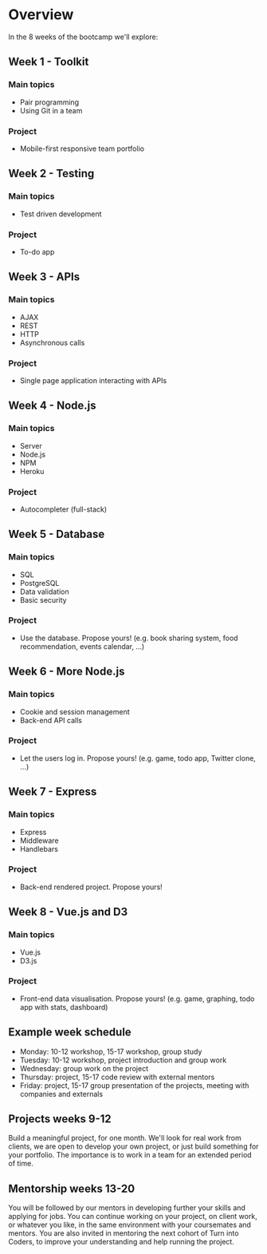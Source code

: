 # Overview

In the 8 weeks of the bootcamp we'll explore:

## Week 1 - Toolkit

### Main topics
  - Pair programming
  - Using Git in a team

### Project
  - Mobile-first responsive team portfolio

## Week 2 - Testing

### Main topics
  - Test driven development

### Project
  - To-do app

## Week 3 - APIs

### Main topics
  - AJAX
  - REST
  - HTTP
  - Asynchronous calls

### Project
  - Single page application interacting with APIs

## Week 4 - Node.js

### Main topics
  - Server
  - Node.js
  - NPM
  - Heroku

### Project
  - Autocompleter (full-stack)

## Week 5 - Database

### Main topics
  - SQL
  - PostgreSQL
  - Data validation
  - Basic security

### Project
  - Use the database. Propose yours! (e.g. book sharing system, food recommendation, events calendar, ...)

## Week 6 - More Node.js

### Main topics
  - Cookie and session management
  - Back-end API calls

### Project
  - Let the users log in. Propose yours! (e.g. game, todo app, Twitter clone, ...)

## Week 7 - Express

### Main topics
  - Express
  - Middleware
  - Handlebars

### Project
  - Back-end rendered project. Propose yours!

## Week 8 - Vue.js and D3

### Main topics
  - Vue.js
  - D3.js

### Project
  - Front-end data visualisation. Propose yours! (e.g. game, graphing, todo app with stats, dashboard)

## Example week schedule
  - Monday: 10-12 workshop, 15-17 workshop, group study
  - Tuesday: 10-12 workshop, project introduction and group work
  - Wednesday: group work on the project
  - Thursday: project, 15-17 code review with external mentors
  - Friday: project, 15-17 group presentation of the projects, meeting with companies and externals

## Projects weeks 9-12

Build a meaningful project, for one month. We'll look for real work from clients, we are open to develop your own project, or just build something for your portfolio. The importance is to work in a team for an extended period of time.

## Mentorship weeks 13-20

You will be followed by our mentors in developing further your skills and applying for jobs. You can continue working on your project, on client work, or whatever you like, in the same environment with your coursemates and mentors.
You are also invited in mentoring the next cohort of Turn into Coders, to improve your understanding and help running the project.
